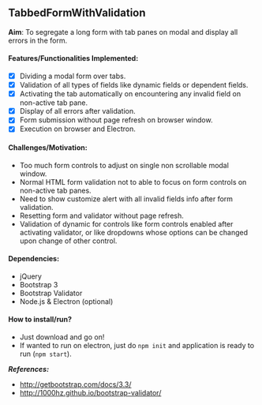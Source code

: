 ## TabbedFormWithValidation

**Aim**: To segregate a long form with tab panes on modal and display all errors in the form.

#### Features/Functionalities Implemented:
- [x] Dividing a modal form over tabs.
- [x] Validation of all types of fields like dynamic fields or dependent fields.
- [x] Activating the tab automatically on encountering any invalid field on non-active tab pane.
- [x] Display of all errors after validation.
- [x] Form submission without page refresh on browser window.
- [x] Execution on browser and Electron.

#### Challenges/Motivation:
- Too much form controls to adjust on single non scrollable modal window.
- Normal HTML form validation not to able to focus on form controls on non-active tab panes.
- Need to show customize alert with all invalid fields info after form validation.
- Resetting form and validator without page refresh.
- Validation of dynamic for controls like form controls enabled after activating validator, or like dropdowns whose options can be changed upon change of other control.

#### Dependencies:
- jQuery
- Bootstrap 3
- Bootstrap Validator
- Node.js & Electron (optional)

#### How to install/run?
- Just download and go on!
- If wanted to run on electron, just do `npm init` and application is ready to run (`npm start`).

**_References:_**
- http://getbootstrap.com/docs/3.3/
- http://1000hz.github.io/bootstrap-validator/
